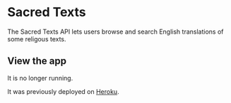 # Sacred Texts

The Sacred Texts API lets users browse and search English translations of some
religous texts.

## View the app
It is no longer running.

It was previously deployed on [Heroku](http://sacredtexts.herokuapp.com/).
